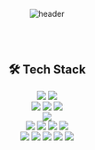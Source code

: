 <div align="center">

![header](https://readme-typing-svg.demolab.com?font=Caveat&weight=700&size=50&duration=1&pause=997&color=6994CDEE&vCenter=true&repeat=false&random=false&width=525&height=100&lines=Welcom+to+Jaekyeong's+Github!)
  
</div>

</br></br>

<!-- <h2 align="center"> 🎤 Introduction </h2>
<div align="center"></div> -->

<!-- 
[icon reference]
https://simpleicons.org/
-->
<h2 align="center"><b>🛠 Tech Stack</b></h2>
<div align="center">
   <div>
    <img src="https://img.shields.io/badge/javascript-F7DF1E?style=flat-square&logo=javascript&logoColor=black"/>
    <img src="https://img.shields.io/badge/typescript-3178C6?style=flat-square&logo=typescript&logoColor=white"/>
  </div>  
  <div>
    <img src="https://img.shields.io/badge/React-61DAFB?style=flat-square&logo=React&logoColor=black"/>
    <img src="https://img.shields.io/badge/Next.js-000000?style=flat-square&logo=Next.js&logoColor=white"/>
    <img src="https://img.shields.io/badge/Vue.js-4FC08D?style=flat-square&logo=Vue.js&logoColor=white"/>
  </div>  
  <div>
    <img src="https://img.shields.io/badge/redux-764ABC?style=flat-square&logo=redux&logoColor=white"/>
  </div>
  <div>
    <img src="https://img.shields.io/badge/HTML5-E34F26?style=flat-square&logo=html5&logoColor=white"/>
    <img src="https://img.shields.io/badge/CSS3-1572B6?style=flat-square&logo=css3&logoColor=white"/>
    <img src="https://img.shields.io/badge/jQuery-0769AD?style=flat-square&logo=jQuery&logoColor=white"/>
    <img src="https://img.shields.io/badge/thymeleaf-005F0F?style=flat-square&logo=thymeleaf&logoColor=white"/>
  </div>
  <div>
    <img src="https://img.shields.io/badge/Sass-CC6699?style=flat-square&logo=Sass&logoColor=white"/>
    <img src="https://img.shields.io/badge/styled components-DB7093?style=flat-square&logo=styled-components&logoColor=white"/>  
    <img src="https://img.shields.io/badge/Tailwind CSS-06B6D4?style=flat-square&logo=Tailwind CSS&logoColor=white"/>
    <img src="https://img.shields.io/badge/mui-007FFF?style=flat-square&logo=mui&logoColor=white"/>
    <img src="https://img.shields.io/badge/bootstrap-7952B3?style=flat-square&logo=bootstrap&logoColor=white"/>  
  </div>
</div>


<!-- <h2 align="center"><b>📼 Github Status</b></h2>
<table align="center" style="border: none;"><tr><td valign="center" width="50%">
<img src="https://github-readme-stats.vercel.app/api?username=ujkey&show_icons=true&theme=nord&count_private=true&hide_border=true" align="center" style="width: 100%" />
</td><td valign="center" width="50%">
<img src="https://github-readme-stats.vercel.app/api/top-langs/?username=ujkey&hide_border=true&layout=compact" align="center" style="width: 100%" />
</td></tr></table> 
</br> -->

<br/>
